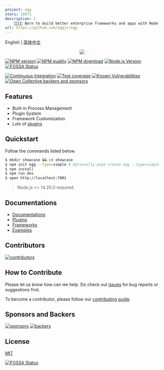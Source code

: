 ```yaml
---
project: egg
stars: 18971
description: |-
    🥚🥚🥚🥚 Born to build better enterprise frameworks and apps with Node.js & Koa
url: https://github.com/eggjs/egg
---
```


English | [简体中文](./README.zh-CN.md)

<div style="text-align:center">
	<img src="site/public/assets/egg-banner.png" />
</div>

[![NPM version](https://img.shields.io/npm/v/egg.svg?style=flat-square)](https://npmjs.org/package/egg)
[![NPM quality](http://npm.packagequality.com/shield/egg.svg?style=flat-square)](http://packagequality.com/#?package=egg)
[![NPM download](https://img.shields.io/npm/dm/egg.svg?style=flat-square)](https://npmjs.org/package/egg)
[![Node.js Version](https://img.shields.io/node/v/egg.svg?style=flat)](https://nodejs.org/en/download/)
[![FOSSA Status](https://app.fossa.com/api/projects/git%2Bgithub.com%2Feggjs%2Fegg.svg?type=shield)](https://app.fossa.com/projects/git%2Bgithub.com%2Feggjs%2Fegg?ref=badge_shield)

[![Continuous Integration](https://github.com/eggjs/egg/actions/workflows/nodejs.yml/badge.svg)](https://github.com/eggjs/egg/actions?query=branch%3Amaster)
[![Test coverage](https://img.shields.io/codecov/c/github/eggjs/egg.svg?style=flat-square)](https://codecov.io/gh/eggjs/egg)
[![Known Vulnerabilities](https://snyk.io/test/npm/egg/badge.svg?style=flat-square)](https://snyk.io/test/npm/egg)
[![Open Collective backers and sponsors](https://img.shields.io/opencollective/all/eggjs?style=flat-square)](https://opencollective.com/eggjs)

## Features

- Built-in Process Management
- Plugin System
- Framework Customization
- Lots of [plugins](https://github.com/search?q=topic%3Aegg-plugin&type=Repositories)

## Quickstart

Follow the commands listed below.

```bash
$ mkdir showcase && cd showcase
$ npm init egg --type=simple # Optionally pnpm create egg --type=simple
$ npm install
$ npm run dev
$ open http://localhost:7001
```

> Node.js >= 14.20.0 required.

## Documentations

- [Documentations](https://eggjs.org/en/index.html)
- [Plugins](https://github.com/search?q=topic%3Aegg-plugin&type=Repositories)
- [Frameworks](https://github.com/search?q=topic%3Aegg-framework&type=Repositories)
- [Examples](https://github.com/eggjs/examples)

## Contributors

[![contributors](https://contrib.rocks/image?repo=eggjs/egg&max=240&columns=26)](https://github.com/eggjs/egg/graphs/contributors)

## How to Contribute

Please let us know how can we help. Do check out [issues](https://github.com/eggjs/egg/issues) for bug reports or suggestions first.

To become a contributor, please follow our [contributing guide](CONTRIBUTING.md).

## Sponsors and Backers

[![sponsors](https://opencollective.com/eggjs/tiers/sponsors.svg?avatarHeight=48)](https://opencollective.com/eggjs#support)
[![backers](https://opencollective.com/eggjs/tiers/backers.svg?avatarHeight=48)](https://opencollective.com/eggjs#support)

## License

[MIT](LICENSE)

[![FOSSA Status](https://app.fossa.com/api/projects/git%2Bgithub.com%2Feggjs%2Fegg.svg?type=large)](https://app.fossa.com/projects/git%2Bgithub.com%2Feggjs%2Fegg?ref=badge_large)

